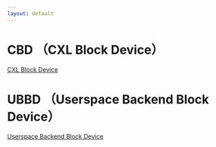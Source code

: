 ```yaml
---
layout: default
---
```


# CBD （CXL Block Device）
[CXL Block Device](./cbd/cbd.md)

# UBBD （Userspace Backend Block Device）
[Userspace Backend Block Device](./ubbd/ubbd.md)
